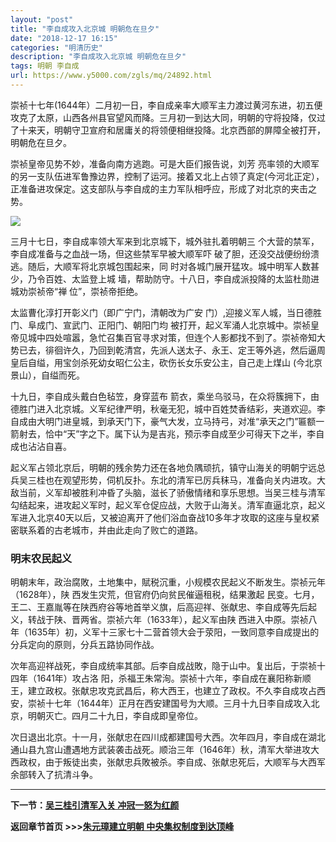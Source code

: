 ```yaml
---
layout: "post"
title: "李自成攻入北京城 明朝危在旦夕"
date: "2018-12-17 16:15"
categories: "明清历史"
description: "李自成攻入北京城 明朝危在旦夕"
tags: 明朝 李自成
url: https://www.y5000.com/zgls/mq/24892.html
---
```






崇祯十七年(1644年）二月初一日，李自成亲率大顺军主力渡过黄河东进，初五便攻克了太原，山西各州县官望风而降。三月初一到达大同，明朝的守将投降，仅过了十来天，明朝守卫宣府和居庸关的将领便相继投降。北京西部的屏障全被打开，明朝危在旦夕。

崇祯皇帝见势不妙，准备向南方逃跑。可是大臣们报告说，刘芳
亮率领的大顺军的另一支队伍进军鲁豫边界，控制了运河。接着又北上占领了真定(今河北正定），正准备进攻保定。这支部队与李自成的主力军队相呼应，形成了对北京的夹击之势。

![](https://img.y5000.com/uploads/allimg/170810/8-1FQ0150RaC.jpg)

三月十七日，李自成率领大军来到北京城下，城外驻扎着明朝三 个大营的禁军，李自成准备与之血战一场，但这些禁军早被大顺军吓
破了胆，还没交战便纷纷溃逃。随后，大顺军将北京城包围起来，同 时对各城门展开猛攻。城中明军人数甚少，乃令百姓、太监登上城
墙，帮助防守。十八日，李自成派投降的太监杜勋进城劝崇祯帝“禅 位”，崇祯帝拒绝。

太监曹化淳打开彰义门（即广宁门，清朝改为广安 门）,迎接义军人城，当日德胜门、阜成门、宣武门、正阳门、朝阳门均
被打开，起义军涌人北京城中。崇祯皇帝见城中四处喧嚣，急忙召集百官寻求对策，但连个人影都找不到了。崇祯帝知大势已去，徘徊许久，乃回到乾清宫，先派人送太子、永王、定王等外逃，然后逼周皇后自缢，用宝剑杀死幼女昭仁公主，砍伤长女乐安公主，自己走上煤山
(今北京景山），自缢而死。

十九日，李自成头戴白色毡笠，身穿蓝布
箭衣，乘坐乌驳马，在众将簇拥下，由德胜门进入北京城。义军纪律严明，秋毫无犯，城中百姓焚香结彩，夹道欢迎。李自成由大明门进皇城，到承天门下，豪气大发，立马持弓，对准“承天之门”匾额一箭射去，恰中“天”字之下。属下认为是吉兆，预示李自成至少可得天下之半，李自成也沾沾自喜。

起义军占领北京后，明朝的残余势力还在各地负隅顽抗，镇守山海关的明朝宁远总兵吴三桂也在观望形势，伺机反扑。东北的清军已厉兵秣马，准备向关内进攻。大敌当前，义军却被胜利冲昏了头脑，滋长了骄傲情绪和享乐思想。当吴三桂与清军勾结起来，进攻起义军时，起义军仓促应战，大败于山海关。清军直逼北京，起义军进入北京40天以后，又被迫离开了他们浴血奋战10多年才攻取的这座与皇权紧密联系着的古老城市，并由此走向了败亡的道路。

###  明末农民起义

明朝末年，政治腐敗，土地集中，賦税沉重，小规模农民起义不断发生。崇祯元年（1628年），陕 西发生灾荒，但官府仍向贫民催逼租税，结果激起
民变。七月，王二、王嘉胤等在陕西府谷等地首举义旗，后高迎祥、张献忠、李自成等先后起义，转战于陕、晋两省。崇祯六年（1633年），起义军由陕
西进入中原。崇祯八年（1635年）初，义军十三家七十二营首领大会于荥阳，一致同意李自成提出的分兵定向的原则，分兵五路协同作战。

次年高迎祥战死，李自成统率其部。后李自成战敗，隐于山中。复出后，于崇祯十四年（1641年）攻占洛
阳，杀福王朱常洵。崇祯十六年，李自成在襄阳称新顺王，建立政权。张献忠攻克武昌后，称大西王，也建立了政权。不久李自成攻占西安，崇祯十七年（1644年）正月在西安建国号为大顺。三月十九日李自成攻入北京，明朝灭亡。四月二十九日，李自成即皇帝位。

次日退出北京。十一月，张献忠在四川成都建国号大西。次年四月，李自成在湖北通山县九宫山遭遇地方武装袭击战死。顺治三年（1646年）秋，清军大举进攻大西政权，由于叛徒出卖，张献忠兵敗被杀。李自成、张献忠死后，大顺军与大西军余部转入了抗清斗争。

* * *

**下一节：[吴三桂引清军入关 冲冠一怒为红颜](https://www.y5000.com/zgls/mq/24893.html)**

**返回章节首页 >>>[朱元璋建立明朝 中央集权制度到达顶峰](https://www.y5000.com/zgls/mq/24930.html)**
